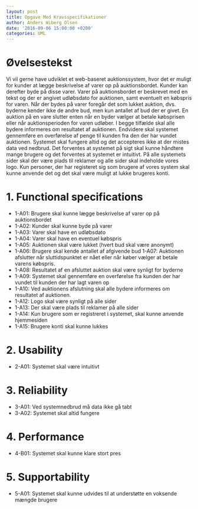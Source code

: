 ```yaml
---
layout: post
title: Opgave Med Kravsspecifikationer
author: Anders Wiberg Olsen
date: '2016-09-06 15:00:00 +0200'
categories: UML
---
```


# Øvelsestekst

Vi vil gerne have udviklet et web-baseret auktionssystem, hvor det er muligt for kunder at lægge beskrivelse af varer op på auktionsbordet. Kunder kan derefter byde på disse varer. Varer på auktionsbordet er beskrevet med en tekst og der er angivet udløbsdato for auktionen, samt eventuelt en købspris for varen. Når der bydes på varer foregår det som lukket auktion, dvs. byderne kender ikke de andre bud, men kun antallet af bud der er givet. En auktion på en vare slutter enten når en byder vælger at betale købsprisen eller når auktionsperioden for varen udløber. I begge tilfælde skal alle bydere informeres om resultatet af auktionen. Endvidere skal systemet gennemføre en overførelse af penge til kunden fra den der har vundet auktionen. Systemet skal fungere altid og det accepteres ikke at der mistes data ved nedbrud. Det forventes at systemet på sigt skal kunne håndtere mange brugere og det forventes at systemet er intuitivt. På alle systemets sider skal der være plads til reklamer og alle sider skal indeholde vores logo. Kun personer, der har registeret sig som brugere af vores system skal kunne anvende det og det skal være muligt at lukke brugeres konti.

# 1. Functional specifications

* 1-A01: Brugere skal kunne lægge beskrivelse af varer op på auktionsbordet
* 1-A02: Kunder skal kunne byde på varer
* 1-A03: Varer skal have en udløbsdato
* 1-A04: Varer skal have en eventuel købspris
* 1-A05: Auktionen skal være lukket (hvert bud skal være anonymt)
* 1-A06: Brugere skal kende antallet af afgivende bud
1-A07: Auktionen afslutter når sluttidspunktet er nået eller når køber vælger at betale varens  købspris.
* 1-A08: Resultatet af en afsluttet auktion skal være synligt for byderne
* 1-A09: Systemet skal gennemføre en overførelse fra kunden der har vundet til kunden der har lagt varen op
* 1-A10: Ved auktionens afslutning skal alle bydere informeres om resultatet af auktionen.
* 1-A12: Logo skal være synligt på alle sider
* 1-A13: Der skal være plads til reklamer på alle sider
* 1-A14: Kun brugere som er registreret i systemet, skal kunne anvende hjemmesiden
* 1-A15: Brugere konti skal kunne lukkes

# 2. Usability

* 2-A01: Systemet skal være intuitivt

# 3. Reliability

* 3-A01: Ved systemnedbrud må data ikke gå tabt
* 3-A02: Systemet skal altid fungere

# 4. Performance

* 4-B01: Systemet skal kunne klare stort pres

# 5. Supportability

* 5-A01: Systemet skal kunne udvides til at understøtte en voksende mængde brugere
